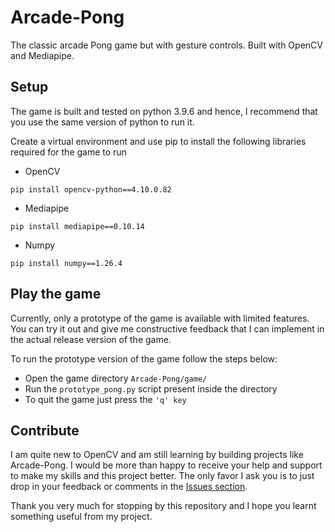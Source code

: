 # Arcade-Pong
The classic arcade Pong game but with gesture controls. Built with OpenCV and Mediapipe.

## Setup 
The game is built and tested on python 3.9.6 and hence, I recommend that you use the same version of python to run it.

Create a virtual environment and use pip to install the following libraries required for the game to run
- OpenCV
```
pip install opencv-python==4.10.0.82
```
- Mediapipe
```
pip install mediapipe==0.10.14
```
- Numpy
```
pip install numpy==1.26.4
```
## Play the game
Currently, only a prototype of the game is available with limited features. You can try it out and give me constructive feedback that I can implement in the actual release version of the game.

To run the prototype version of the game follow the steps below:
- Open the game directory `Arcade-Pong/game/`
- Run the `prototype_pong.py` script present inside the directory
- To quit the game just press the `'q' key`

## Contribute
I am quite new to OpenCV and am still learning by building projects like Arcade-Pong. I would be more than happy to receive your help and support to make my skills and this project better. The only favor I ask you is to just drop in your feedback or comments in the [Issues section](https://github.com/NitishKanna107/Arcade-Pong/issues).

Thank you very much for stopping by this repository and I hope you learnt something useful from my project.